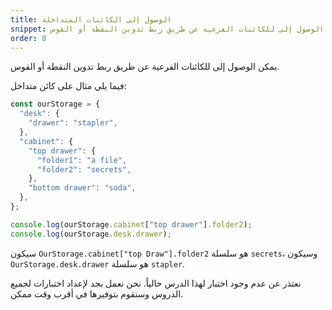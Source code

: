 ```yaml
---
title: الوصول إلى الكائنات المتداخلة 
snippet: يمكن الوصول إلى للكائنات الفرعية عن طريق ربط تدوين النقطة أو القوس
order: 8
---
```


يمكن الوصول إلى للكائنات الفرعية عن طريق ربط تدوين النقطة أو القوس.

فيما يلي مثال على كائن متداخل:

```js
const ourStorage = {
  "desk": {
    "drawer": "stapler",
  },
  "cabinet": {
    "top drawer": {
      "folder1": "a file",
      "folder2": "secrets",
    },
    "bottom drawer": "soda",
  },
};

console.log(ourStorage.cabinet["top drawer"].folder2);
console.log(ourStorage.desk.drawer);
```

سيكون `OurStorage.cabinet["top Draw"].folder2` هو سلسلة `secrets`، وسيكون
`OurStorage.desk.drawer` هو سلسلة `stapler`.

<div class="quiz">
نعتذر عن عدم وجود اختبار لهذا الدرس حالياً. نحن نعمل بجد لإعداد اختبارات لجميع الدروس وسنقوم بتوفيرها في أقرب وقت ممكن.
</div>
